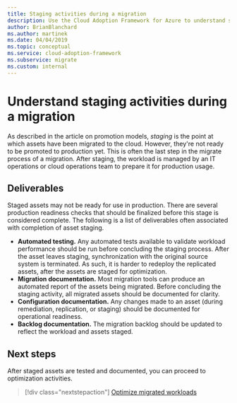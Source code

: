 ```yaml
---
title: Staging activities during a migration
description: Use the Cloud Adoption Framework for Azure to understand staging activities and associated deliverables needed during a migration.
author: BrianBlanchard
ms.author: martinek
ms.date: 04/04/2019
ms.topic: conceptual
ms.service: cloud-adoption-framework
ms.subservice: migrate
ms.custom: internal
---
```


# Understand staging activities during a migration

As described in the article on promotion models, *staging* is the point at which assets have been migrated to the cloud. However, they're not ready to be promoted to production yet. This is often the last step in the migrate process of a migration. After staging, the workload is managed by an IT operations or cloud operations team to prepare it for production usage.

## Deliverables

Staged assets may not be ready for use in production. There are several production readiness checks that should be finalized before this stage is considered complete. The following is a list of deliverables often associated with completion of asset staging.

- **Automated testing.** Any automated tests available to validate workload performance should be run before concluding the staging process. After the asset leaves staging, synchronization with the original source system is terminated. As such, it is harder to redeploy the replicated assets, after the assets are staged for optimization.
- **Migration documentation.** Most migration tools can produce an automated report of the assets being migrated. Before concluding the staging activity, all migrated assets should be documented for clarity.
- **Configuration documentation.** Any changes made to an asset (during remediation, replication, or staging) should be documented for operational readiness.
- **Backlog documentation.** The migration backlog should be updated to reflect the workload and assets staged.

## Next steps

After staged assets are tested and documented, you can proceed to optimization activities.

> [!div class="nextstepaction"]
> [Optimize migrated workloads](../optimize/index.md)
